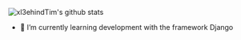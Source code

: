 ![xl3ehindTim's github stats](https://github-readme-stats.vercel.app/api?username=xl3ehindTim&title_color=00468b)

- 🌱 I’m currently learning development with the framework Django
<!--
### Hi there 👋
**xl3ehindTim/xl3ehindTim** is a ✨ _special_ ✨ repository because its `README.md` (this file) appears on your GitHub profile.

Here are some ideas to get you started:

- 🔭 I’m currently working on ...
- 🌱 I’m currently learning ...
- 👯 I’m looking to collaborate on ...
- 🤔 I’m looking for help with ...
- 💬 Ask me about ...
- 📫 How to reach me: ...
- 😄 Pronouns: ...
- ⚡ Fun fact: ...
-->
